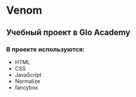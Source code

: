 # Venom
## Учебный проект в Glo Academy

### В проекте используются:
  - HTML
  - CSS
  - JavaScript
  - Normalize
  - fancybox
